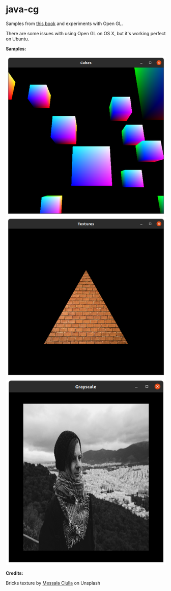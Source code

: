 # java-cg

Samples from [this book](http://www.cosmic-rays.ru/books62/2016Scott.pdf) and experiments with Open GL.

There are some issues with using Open GL on OS X, but it's working perfect on Ubuntu.

**Samples:**

![Cubes](https://github.com/kifio/java-cg/blob/master/screenshots/cubes.png?raw=true)
![Texture](https://github.com/kifio/java-cg/blob/master/screenshots/pyramid.png?raw=true)
![Grayscale](https://github.com/kifio/java-cg/blob/master/screenshots/grayscale.png?raw=true)


**Credits:**

Bricks texture by [Messala Ciulla](https://unsplash.com/@messalaciulla) on Unsplash
